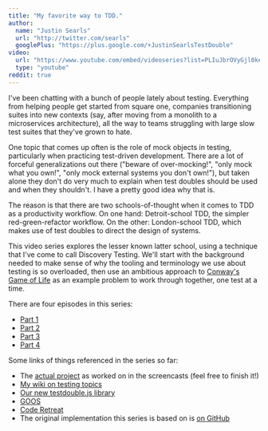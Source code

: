 ```yaml
---
title: "My favorite way to TDD."
author:
  name: "Justin Searls"
  url: "http://twitter.com/searls"
  googlePlus: "https://plus.google.com/+JustinSearlsTestDouble"
video:
  url: "https://www.youtube.com/embed/videoseries?list=PLIuJbrOVyGjl0keQ-QyiMEOCvmabJEf0t"
  type: "youtube"
reddit: true
---
```


I've been chatting with a bunch of people lately about testing. Everything from
helping people get started from square one, companies transitioning suites into new contexts
(say, after moving from a monolith to a microservices architecture), all the way to teams
struggling with large slow test suites that they've grown to hate.

One topic that comes up often is the role of mock objects in testing, particularly
when practicing test-driven development. There are a lot of forceful generalizations
out there ("beware of over-mocking!", "only mock what you own!", "only mock external
systems you don't own!"), but taken alone they don't do very much to explain when
test doubles should be used and when they shouldn't. I have a pretty good idea why
that is.

The reason is that there are two schools-of-thought when it comes to TDD as a
productivity workflow. On one hand: Detroit-school TDD, the simpler red-green-refactor
workflow. On the other: London-school TDD, which makes use of test doubles to
direct the design of systems.

This video series explores the lesser known latter school, using a technique that
I've come to call Discovery Testing. We'll start with the background needed to make
sense of why the tooling and terminology we use about testing is so overloaded, then
use an ambitious approach to [Conway's Game of Life](https://en.wikipedia.org/wiki/Conway%27s_Game_of_Life)
as an example problem to work through together, one test at a time.

There are four episodes in this series:
* [Part 1](https://www.youtube.com/watch?v=aeX5OXO-w30&index=1&list=PLIuJbrOVyGjl0keQ-QyiMEOCvmabJEf0t)
* [Part 2](https://www.youtube.com/watch?v=jGs55tQS7ww&index=2&list=PLIuJbrOVyGjl0keQ-QyiMEOCvmabJEf0t)
* [Part 3](https://www.youtube.com/watch?v=iL2l_pbOlug&list=PLIuJbrOVyGjl0keQ-QyiMEOCvmabJEf0t&index=3)
* [Part 4](https://www.youtube.com/watch?v=Z7h696C0Du8&list=PLIuJbrOVyGjl0keQ-QyiMEOCvmabJEf0t&index=4)

Some links of things referenced in the series so far:
* The [actual project](https://github.com/searls/game-of-life-java-example) as worked on in the screencasts (feel free to finish it!)
* [My wiki on testing topics](https://github.com/testdouble/contributing-tests/wiki)
* [Our new testdouble.js library](https://github.com/testdouble/testdouble.js)
* [GOOS](http://www.growing-object-oriented-software.com)
* [Code Retreat](http://coderetreat.org)
* The original implementation this series is based on is [on GitHub](https://github.com/searls/junit-mocha-example/tree/2015-08-31-group/src/main/java/com/conway)
